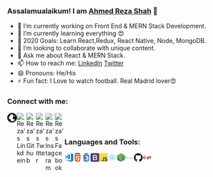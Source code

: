 ### Assalamualaikum! I am [Ahmed Reza Shah](https://reza-portfolio.netlify.app/) 👋

- 🔭 I’m currently working on Front End & MERN Stack Development.
- 🌱 I’m currently learning everything 😍
- 🥅 2020 Goals: Learn React,Redux, React Native, Node, MongoDB.
- 👯 I’m looking to collaborate with unique content.
- 💬 Ask me about React & MERN Stack.
- 📫 How to reach me:  [LinkedIn](https://www.linkedin.com/in/ahmed-reza-shah/)  [Twitter](https://twitter.com/ahmedrezashah)
- 😄 Pronouns: He/His
- ⚡ Fun fact: I Love to watch football. Real Madrid lover😍

### Connect with me:
<a href="https://reza-portfolio.netlify.app/" target="_blank">
  <img align="left" alt="Reza's Website" width="22px" src="https://raw.githubusercontent.com/iconic/open-iconic/master/svg/globe.svg" />
</a>
<a href="https://www.linkedin.com/in/ahmed-reza-shah/" target="_blank">
  <img align="left" alt="Reza's Linkdein" width="22px" src="https://cdn.jsdelivr.net/npm/simple-icons@v3/icons/linkedin.svg" />
</a>
<a href="https://github.com/rezafset" target="_blank">
  <img align="left" alt="Reza's Github" width="22px" src="https://cdn.jsdelivr.net/npm/simple-icons@v3/icons/github.svg" />
</a>
<a href="https://twitter.com/ahmedrezashah" target="_blank" target="_blank">
  <img align="left" alt="Reza's Twitter" width="22px" src="https://cdn.jsdelivr.net/npm/simple-icons@v3/icons/twitter.svg" />
</a>
<a href="https://www.instagram.com/ahmed_reza_shah/" target="_blank">
  <img align="left" alt="Reza's Instagram" width="22px" src="https://cdn.jsdelivr.net/npm/simple-icons@v3/icons/instagram.svg" />
</a>
<a href="https://www.facebook.com/reza.shah.17/" target="_blank">
  <img align="left" alt="Reza's Facebook" width="22px" src="https://cdn.jsdelivr.net/npm/simple-icons@v3/icons/facebook.svg" />
</a>
<br/>
<br/>

### Languages and Tools:

<a href="https://reza-portfolio.netlify.app/">
  <img align="left" height="20" src="https://raw.githubusercontent.com/github/explore/80688e429a7d4ef2fca1e82350fe8e3517d3494d/topics/visual-studio-code/visual-studio-code.png">
</a>
<href="https://reza-portfolio.netlify.app/">
  <img align="left" height="20" src="https://raw.githubusercontent.com/github/explore/80688e429a7d4ef2fca1e82350fe8e3517d3494d/topics/html/html.png">
</a>
<href="https://reza-portfolio.netlify.app/">
  <img align="left" height="20" src="https://raw.githubusercontent.com/github/explore/80688e429a7d4ef2fca1e82350fe8e3517d3494d/topics/css/css.png">
</a>
<href="https://reza-portfolio.netlify.app/">
  <img align="left" height="20" src="https://raw.githubusercontent.com/github/explore/80688e429a7d4ef2fca1e82350fe8e3517d3494d/topics/bootstrap/bootstrap.png">
</a>  
<href="https://reza-portfolio.netlify.app/">
  <img align="left" height="20" src="https://raw.githubusercontent.com/github/explore/80688e429a7d4ef2fca1e82350fe8e3517d3494d/topics/javascript/javascript.png">
</a>
<href="https://reza-portfolio.netlify.app/">
  <img align="left" height="20" src="https://raw.githubusercontent.com/github/explore/80688e429a7d4ef2fca1e82350fe8e3517d3494d/topics/react/react.png">
</a>
<href="https://reza-portfolio.netlify.app/">
  <img align="left" height="20" src="https://raw.githubusercontent.com/github/explore/80688e429a7d4ef2fca1e82350fe8e3517d3494d/topics/nodejs/nodejs.png">
</a> 
<href="https://reza-portfolio.netlify.app/">
  <img align="left" height="20" src="https://raw.githubusercontent.com/github/explore/80688e429a7d4ef2fca1e82350fe8e3517d3494d/topics/mongodb/mongodb.png">
</a>  
<href="https://reza-portfolio.netlify.app/">
  <img align="left" height="20" src="https://raw.githubusercontent.com/github/explore/78df643247d429f6cc873026c0622819ad797942/topics/github/github.png">
</a>  
<href="https://reza-portfolio.netlify.app/">
  <img align="left" height="20" src="https://raw.githubusercontent.com/github/explore/80688e429a7d4ef2fca1e82350fe8e3517d3494d/topics/git/git.png">
</a>  

